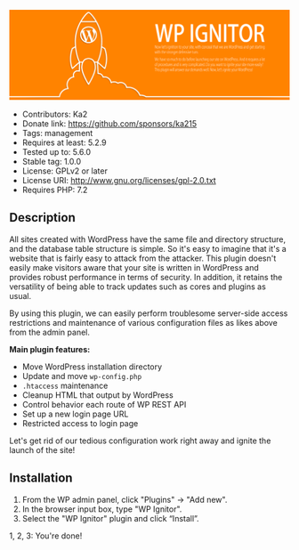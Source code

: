 ![WP IGNITOR](https://raw.githubusercontent.com/ka215/wp-ignitor/main/.wordpress-org/banner-1554x500.png)

* Contributors: Ka2
* Donate link: https://github.com/sponsors/ka215
* Tags: management
* Requires at least: 5.2.9
* Tested up to: 5.6.0
* Stable tag: 1.0.0
* License: GPLv2 or later
* License URI: http://www.gnu.org/licenses/gpl-2.0.txt
* Requires PHP: 7.2

## Description

All sites created with WordPress have the same file and directory structure, and the database table structure is simple. So it's easy to imagine that it's a website that is fairly easy to attack from the attacker.
This plugin doesn't easily make visitors aware that your site is written in WordPress and provides robust performance in terms of security. In addition, it retains the versatility of being able to track updates such as cores and plugins as usual.

By using this plugin, we can easily perform troublesome server-side access restrictions and maintenance of various configuration files as likes above from the admin panel.

**Main plugin features:**

* Move WordPress installation directory
* Update and move `wp-config.php`
* `.htaccess` maintenance
* Cleanup HTML that output by WordPress
* Control behavior each route of WP REST API
* Set up a new login page URL
* Restricted access to login page

Let's get rid of our tedious configuration work right away and ignite the launch of the site!

## Installation

1. From the WP admin panel, click "Plugins" -> "Add new".
2. In the browser input box, type "WP Ignitor".
3. Select the "WP Ignitor" plugin and click “Install”.

1, 2, 3: You're done!

